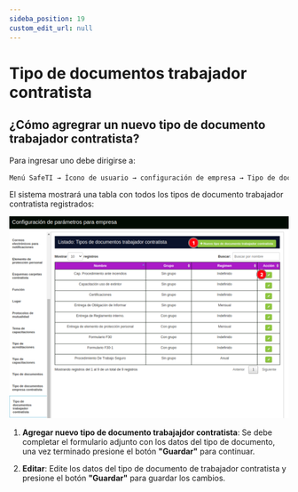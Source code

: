 ```yaml
---
sideba_position: 19
custom_edit_url: null
---
```

# Tipo de documentos trabajador contratista
## ¿Cómo agregrar un nuevo tipo de documento trabajador contratista?
Para ingresar uno debe dirigirse a:

<div align="center">

```bash
Menú SafeTI → Ícono de usuario → configuración de empresa → Tipo de documentos trabajador contratista
```
</div>

El sistema mostrará una tabla con todos los tipos de documento trabajador contratista registrados: 

<div align="center">

![tipo de doc trabajador contratista](/img/img_manual/img_configuracion/2023-08-08_10-08.png)

</div>

1. **Agregar nuevo tipo de documento trabajajdor contratista**: Se debe completar el formulario adjunto con los datos del tipo de documento, una vez terminado presione el botón **"Guardar"** para continuar.

2. **Editar**: Edite los datos del tipo de documento de trabajador contratista y presione el botón **"Guardar"** para guardar los cambios.


